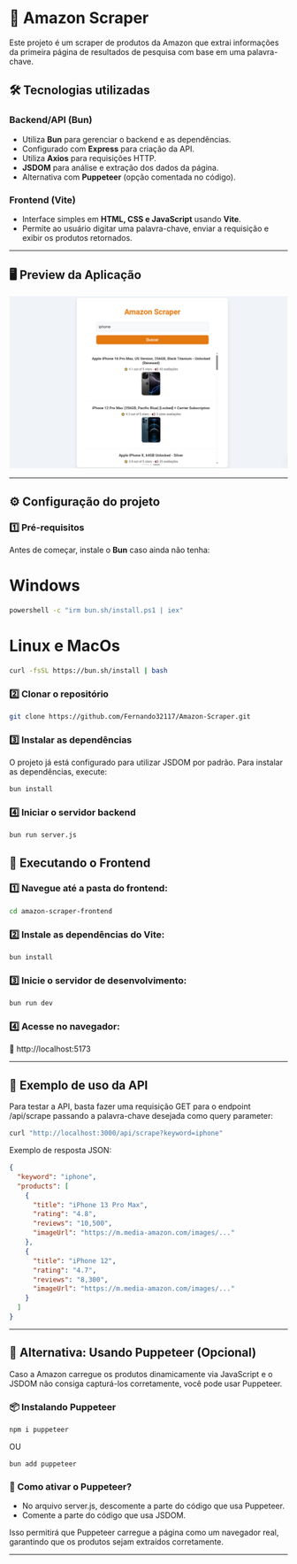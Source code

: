 # 🛒 Amazon Scraper

Este projeto é um scraper de produtos da Amazon que extrai informações da primeira página de resultados de pesquisa com base em uma palavra-chave.

## 🛠️ Tecnologias utilizadas

### Backend/API (Bun)
- Utiliza **Bun** para gerenciar o backend e as dependências.
- Configurado com **Express** para criação da API.
- Utiliza **Axios** para requisições HTTP.
- **JSDOM** para análise e extração dos dados da página.
- Alternativa com **Puppeteer** (opção comentada no código).

### Frontend (Vite)
- Interface simples em **HTML, CSS e JavaScript** usando **Vite**.
- Permite ao usuário digitar uma palavra-chave, enviar a requisição e exibir os produtos retornados.

---

## 🖥️ Preview da Aplicação  

![Preview da Aplicação](./amazon-scraper-frontend/assets/preview.png)

---

## ⚙️ Configuração do projeto

### 1️⃣ Pré-requisitos

Antes de começar, instale o **Bun** caso ainda não tenha:

# Windows
```bash
powershell -c "irm bun.sh/install.ps1 | iex"
```

# Linux e MacOs
```bash
curl -fsSL https://bun.sh/install | bash
```

### 2️⃣ Clonar o repositório

```bash
git clone https://github.com/Fernando32117/Amazon-Scraper.git
```

### 3️⃣ Instalar as dependências
O projeto já está configurado para utilizar JSDOM por padrão. Para instalar as dependências, execute:
```bash
bun install
```

### 4️⃣ Iniciar o servidor backend
```bash
bun run server.js
```

## 🚀 Executando o Frontend

### 1️⃣ Navegue até a pasta do frontend:
```bash
cd amazon-scraper-frontend
```

### 2️⃣ Instale as dependências do Vite:
```bash
bun install
```

### 3️⃣ Inicie o servidor de desenvolvimento:
```bash
bun run dev
```

### 4️⃣ Acesse no navegador:
🔗 http://localhost:5173

---

## 📌 Exemplo de uso da API
Para testar a API, basta fazer uma requisição GET para o endpoint /api/scrape passando a palavra-chave desejada como query parameter:

```bash
curl "http://localhost:3000/api/scrape?keyword=iphone"
```

Exemplo de resposta JSON:
```json
{
  "keyword": "iphone",
  "products": [
    {
      "title": "iPhone 13 Pro Max",
      "rating": "4.8",
      "reviews": "10,500",
      "imageUrl": "https://m.media-amazon.com/images/..."
    },
    {
      "title": "iPhone 12",
      "rating": "4.7",
      "reviews": "8,300",
      "imageUrl": "https://m.media-amazon.com/images/..."
    }
  ]
}
```

---

## 📌 Alternativa: Usando Puppeteer (Opcional)
Caso a Amazon carregue os produtos dinamicamente via JavaScript e o JSDOM não consiga capturá-los corretamente, você pode usar Puppeteer.

### 📦 Instalando Puppeteer
```bash
npm i puppeteer
```
OU
```bash
bun add puppeteer
```

### 📝 Como ativar o Puppeteer?
- No arquivo server.js, descomente a parte do código que usa Puppeteer.
- Comente a parte do código que usa JSDOM.

Isso permitirá que Puppeteer carregue a página como um navegador real, garantindo que os produtos sejam extraídos corretamente.

---
